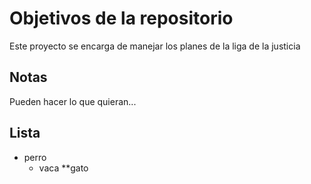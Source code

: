 # Objetivos de la repositorio

Este proyecto se encarga de manejar los planes de la liga de la justicia


## Notas
Pueden hacer lo que quieran...


## Lista

* perro
  * vaca
**gato
